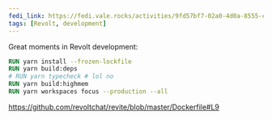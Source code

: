 ```yaml
---
fedi_link: https://fedi.vale.rocks/activities/9fd57bf7-02a0-4d0a-8555-ca023c4c5bf2
tags: [Revolt, development]
---
```


Great moments in Revolt development:

```dockerfile
RUN yarn install --frozen-lockfile
RUN yarn build:deps
# RUN yarn typecheck # lol no
RUN yarn build:highmem
RUN yarn workspaces focus --production --all
```

<https://github.com/revoltchat/revite/blob/master/Dockerfile#L9>
